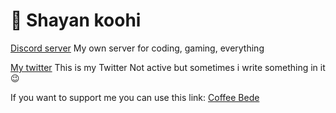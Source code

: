 # 🌹 Shayan koohi

[Discord server](https://discord.gg/QF4MjbDGt8)
My own server for coding, gaming, everything

[My twitter](https://twitter.com/xShayan6)
This is my Twitter Not active but sometimes i write something in it😉

If you want to support me you can use this link: [Coffee Bede](https://coffeebede.com/xshayan)
